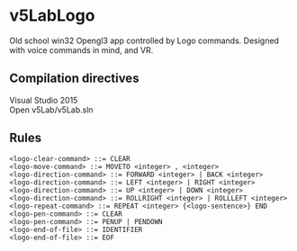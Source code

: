 # v5LabLogo
Old school win32 Opengl3 app controlled by Logo commands. 
Designed with voice commands in mind, and VR.

## Compilation directives
Visual Studio 2015  
Open v5Lab/v5Lab.sln

## Rules
```
<logo-clear-command> ::= CLEAR  
<logo-move-command> ::= MOVETO <integer> , <integer>  
<logo-direction-command> ::= FORWARD <integer> | BACK <integer>  
<logo-direction-command> ::= LEFT <integer> | RIGHT <integer>  
<logo-direction-command> ::= UP <integer> | DOWN <integer>  
<logo-direction-command> ::= ROLLRIGHT <integer> | ROLLLEFT <integer>  
<logo-repeat-command> ::= REPEAT <integer> {<logo-sentence>} END  
<logo-pen-command> ::= CLEAR  
<logo-pen-command> ::= PENUP | PENDOWN  
<logo-end-of-file> ::= IDENTIFIER  
<logo-end-of-file> ::= EOF 
```


